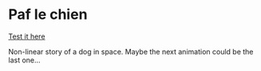 # Paf le chien

[Test it here](https://Come31.github.io/paf-le-chien/index_animation.html)

Non-linear story of a dog in space. Maybe the next animation could be the last one...
